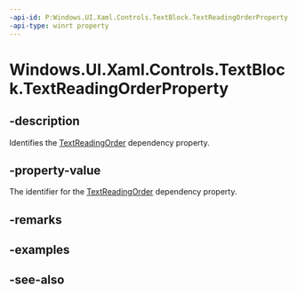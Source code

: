 ```yaml
---
-api-id: P:Windows.UI.Xaml.Controls.TextBlock.TextReadingOrderProperty
-api-type: winrt property
---
```


<!-- Property syntax
public Windows.UI.Xaml.DependencyProperty TextReadingOrderProperty { get; }
-->

# Windows.UI.Xaml.Controls.TextBlock.TextReadingOrderProperty

## -description
Identifies the [TextReadingOrder](textblock_textreadingorder.md) dependency property.



## -property-value
The identifier for the [TextReadingOrder](textblock_textreadingorder.md) dependency property.

## -remarks

## -examples

## -see-also
